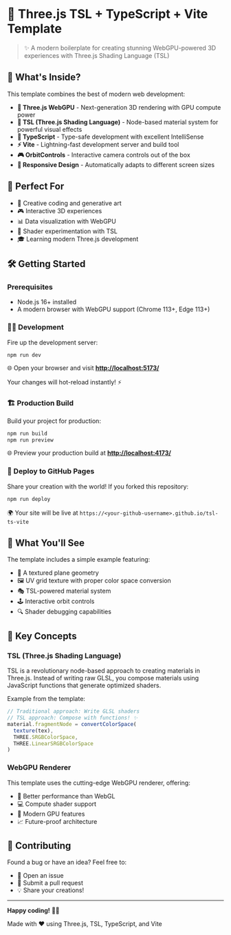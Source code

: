 # 🎨 Three.js TSL + TypeScript + Vite Template

> ✨ A modern boilerplate for creating stunning WebGPU-powered 3D experiences with Three.js Shading Language (TSL)

## 🚀 What's Inside?

This template combines the best of modern web development:

- **🎯 Three.js WebGPU** - Next-generation 3D rendering with GPU compute power
- **🔮 TSL (Three.js Shading Language)** - Node-based material system for powerful visual effects
- **💪 TypeScript** - Type-safe development with excellent IntelliSense
- **⚡ Vite** - Lightning-fast development server and build tool
- **🎮 OrbitControls** - Interactive camera controls out of the box
- **📱 Responsive Design** - Automatically adapts to different screen sizes

## 🎯 Perfect For

- 🎨 Creative coding and generative art
- 🎮 Interactive 3D experiences
- 📊 Data visualization with WebGPU
- 🧪 Shader experimentation with TSL
- 🎓 Learning modern Three.js development

## 🛠️ Getting Started

### Prerequisites
- Node.js 16+ installed
- A modern browser with WebGPU support (Chrome 113+, Edge 113+)

### 🏃‍♂️ Development

Fire up the development server:

```bash
npm run dev
```

🌐 Open your browser and visit **[http://localhost:5173/](http://localhost:5173/)**

Your changes will hot-reload instantly! ⚡

### 🏗️ Production Build

Build your project for production:

```bash
npm run build
npm run preview
```

🌐 Preview your production build at **[http://localhost:4173/](http://localhost:4173/)**

### 🚀 Deploy to GitHub Pages

Share your creation with the world! If you forked this repository:

```bash
npm run deploy
```

🌍 Your site will be live at `https://<your-github-username>.github.io/tsl-ts-vite`

## 🎨 What You'll See

The template includes a simple example featuring:
- 📐 A textured plane geometry
- 🖼️ UV grid texture with proper color space conversion
- 🎭 TSL-powered material system
- 🕹️ Interactive orbit controls
- 🔍 Shader debugging capabilities

## 🧠 Key Concepts

### TSL (Three.js Shading Language)
TSL is a revolutionary node-based approach to creating materials in Three.js. Instead of writing raw GLSL, you compose materials using JavaScript functions that generate optimized shaders.

Example from the template:
```typescript
// Traditional approach: Write GLSL shaders
// TSL approach: Compose with functions! ✨
material.fragmentNode = convertColorSpace(
  texture(tex), 
  THREE.SRGBColorSpace, 
  THREE.LinearSRGBColorSpace
)
```

### WebGPU Renderer
This template uses the cutting-edge WebGPU renderer, offering:
- 🚀 Better performance than WebGL
- 💻 Compute shader support
- 🔮 Modern GPU features
- 📈 Future-proof architecture

## 🤝 Contributing

Found a bug or have an idea? Feel free to:
- 🐛 Open an issue
- 🔧 Submit a pull request
- 💡 Share your creations!

---

**Happy coding!** 🚀✨

Made with ❤️ using Three.js, TSL, TypeScript, and Vite
